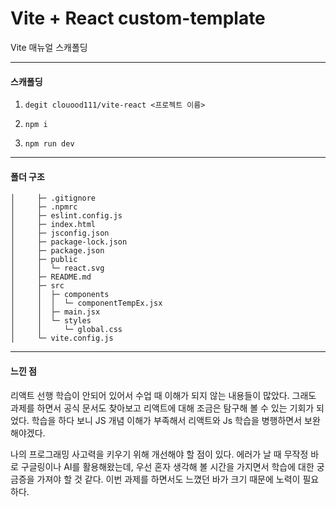 # Vite + React custom-template

Vite 매뉴얼 스캐폴딩

<hr>
<h4>스캐폴딩</h4>

1. ```degit clouood111/vite-react <프로젝트 이름>```

2. ```npm i```
3. ```npm run dev```
<hr>
<h4>폴더 구조</h4>

``` ─ vite-custom-template
│     ├─ .gitignore
│     ├─ .npmrc
│     ├─ eslint.config.js
│     ├─ index.html
│     ├─ jsconfig.json
│     ├─ package-lock.json
│     ├─ package.json
│     ├─ public
│     │  └─ react.svg
│     ├─ README.md
│     ├─ src
│     │  ├─ components
│     │  │  └─ componentTempEx.jsx
│     │  ├─ main.jsx
│     │  └─ styles
│     │     └─ global.css
│     └─ vite.config.js
```
<hr>
<h4>느낀 점</h4>
<p>리액트 선행 학습이 안되어 있어서 수업 때 이해가 되지 않는 내용들이 많았다. 그래도 과제를 하면서 공식 문서도 찾아보고 리액트에 대해 조금은 탐구해 볼 수 있는 기회가 되었다. 학습을 하다 보니 JS 개념 이해가 부족해서 리액트와 Js 학습을 병행하면서 보완해야겠다. 

나의 프로그래밍 사고력을 키우기 위해 개선해야 할 점이 있다. 에러가 날 때 무작정 바로 구글링이나 AI를 활용해왔는데, 우선 혼자 생각해 볼 시간을 가지면서 학습에 대한 궁금증을 가져야 할 것 같다. 이번 과제를 하면서도 느꼈던 바가 크기 때문에 노력이 필요하다.</p>  
